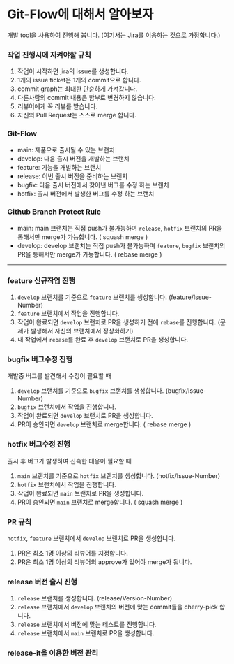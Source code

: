 # Git-Flow에 대해서 알아보자

개발 tool을 사용하여 진행해 봅니다. (여기서는 Jira를 이용하는 것으로 가정합니다.)

### 작업 진행시에 지켜야할 규칙

1. 작업이 시작하면 jira의 issue를 생성합니다.
2. 1개의 issue ticket은 1개의 commit으로 합니다.
3. commit graph는 최대한 단순하게 가져갑니다.
4. 다른사람의 commit 내용은 함부로 변경하지 않습니다.
5. 리뷰어에게 꼭 리뷰를 받습니다.
6. 자신의 Pull Request는 스스로 merge 합니다.

### Git-Flow

- main: 제품으로 출시될 수 있는 브랜치
- develop: 다음 출시 버전을 개발하는 브랜치
- feature: 기능을 개발하는 브랜치
- release: 이번 출시 버전을 준비하는 브랜치
- bugfix: 다음 출시 버전에서 찾아낸 버그를 수정 하는 브랜치
- hotfix: 출시 버전에서 발생한 버그를 수정 하는 브랜치

### Github Branch Protect Rule

- main: main 브랜치는 직접 push가 불가능하며 `release`, `hotfix` 브랜치의 PR을 통해서만 merge가 가능합니다. ( squash merge )
- develop: develop 브랜치는 직접 push가 불가능하며 `feature`, `bugfix` 브랜치의 PR을 통해서만 merge가 가능합니다. ( rebase merge )

---

### feature 신규작업 진행

1. `develop` 브랜치를 기준으로 `feature` 브랜치를 생성합니다. (feature/Issue-Number)
2. `feature` 브랜치에서 작업을 진행합니다.
3. 작업이 완료되면 `develop` 브랜치로 PR을 생성하기 전에 `rebase`를 진행합니다. (문제가 발생해서 자신의 브랜치에서 정상화하기)
4. 내 작업에서 `rebase`를 완료 후 `develop` 브랜치로 PR을 생성합니다.

### bugfix 버그수정 진행

개발중 버그를 발견해서 수정이 필요할 때

1. `develop` 브랜치를 기준으로 `bugfix` 브랜치를 생성합니다. (bugfix/Issue-Number)
2. `bugfix` 브랜치에서 작업을 진행합니다.
3. 작업이 완료되면 `develop` 브랜치로 PR을 생성합니다.
4. PR이 승인되면 `develop` 브랜치로 merge합니다. ( rebase merge )

### hotfix 버그수정 진행

출시 후 버그가 발생하여 신속한 대응이 필요할 때

1. `main` 브랜치를 기준으로 `hotfix` 브랜치를 생성합니다. (hotfix/Issue-Number)
2. `hotfix` 브랜치에서 작업을 진행합니다.
3. 작업이 완료되면 `main` 브랜치로 PR을 생성합니다.
4. PR이 승인되면 `main` 브랜치로 merge합니다. ( squash merge )

### PR 규칙

`hotfix`, `feature` 브랜치에서 `develop` 브랜치로 PR을 생성합니다.

1. PR은 최소 1명 이상의 리뷰어를 지정합니다.
2. PR은 최소 1명 이상의 리뷰어의 approve가 있어야 merge가 됩니다.

### release 버전 출시 진행

1. `release` 브랜치를 생성합니다. (release/Version-Number)
2. `release` 브랜치에서 `develop` 브랜치의 버전에 맞는 commit들을 cherry-pick 합니다.
3. `release` 브랜치에서 버전에 맞는 테스트를 진행합니다.
4. `release` 브랜치에서 `main` 브랜치로 PR을 생성합니다.

### release-it을 이용한 버전 관리
